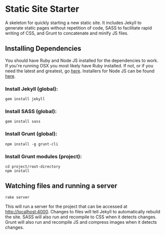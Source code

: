 # Static Site Starter

A skeleton for quickly starting a new static site. It includes Jekyll to generate static pages without repetition of code, SASS to facilitate rapid writing of CSS, and Grunt to concatenate and minify JS files.

## Installing Dependencies

You should have Ruby and Node JS installed for the dependencies to work. If you're running OSX you most likely have Ruby installed. If not, or if you need the latest and greatest, go [here](https://www.ruby-lang.org/en/downloads/). Installers for Node JS can be found [here](http://nodejs.org/download/).

### Install Jekyll (global):

```shell
gem install jekyll
```

### Install SASS (global):

```shell
gem install sass
```

### Install Grunt (global):

```shell
npm install -g grunt-cli
```

### Install Grunt modules (project):

```shell
cd project/root-directory
npm install
```

## Watching files and running a server

```shell
rake server
```

This will run a server for the project that can be accessed at [http://localhost:4000](http://localhost:4000). Changes to files will tell Jekyll to automatically rebuild the site. SASS will also run and recompile to CSS when it detects changes. Grunt will also run and recompile JS and compress images when it detects changes.
